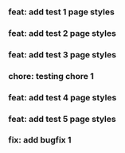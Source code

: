 ### feat: add test 1 page styles
### feat: add test 2 page styles
### feat: add test 3 page styles
### chore: testing chore 1
### feat: add test 4 page styles
### feat: add test 5 page styles
### fix: add bugfix 1